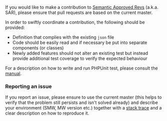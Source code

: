 If you would like to make a contribution to [Semantic Approved Revs][sar] (a.k.a. SAR), please ensure that pull requests are based on the current master.

In order to swiftly coordinate a contribution, the following should be provided:
- Definition that complies with the existing `json` file
- Code should be easily read and if necessary be put into separate components (or classes)
- Newly added features should not alter an existing test but instead provide additional test coverage to verify the expected behaviour

For a description on how to write and run PHPUnit test, please consult the [manual][mw-testing].

### Reporting an issue

If you report an issue, please ensure to use the current master (this helps to verify that the problem still persists and isn't solved already) and describe your environment (SMW, MW version etc.) together with a [stack trace][stack-trace] and a clear description on how to reproduce it.

[sar]: https://github.com/SemanticMediaWiki/\SemanticApprovedRevs
[mw-testing]: https://www.mediawiki.org/wiki/Manual:PHP_unit_testing
[stack-trace]: https://semantic-mediawiki.org/wiki/Stack_trace
